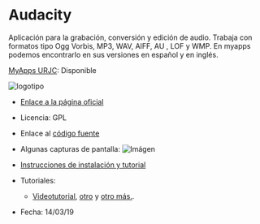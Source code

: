 # Audacity
Aplicación para la grabación, conversión y edición de audio. Trabaja con formatos tipo Ogg Vorbis, MP3, WAV, AIFF, AU , LOF y WMP. En myapps podemos encontrarlo en sus versiones en español y en inglés.

[MyApps URJC](https://myapps.urjc.es/): Disponible

![logotipo](https://www.audacityteam.org/wp-content/themes/wp_audacity/img/logo.png)

* [Enlace a la página oficial](https://www.audacityteam.org/download/)

* Licencia: GPL

* Enlace al [código fuente](https://www.audacityteam.org/download/source/)

* Algunas capturas de pantalla: ![Imágen](https://www.audacityteam.org/wp-content/uploads/2017/12/Theme_Light.png)

* [Instrucciones de instalación y tutorial](https://www.lifestylealcuadrado.com/tutorial-de-audacity-en-espanol-el-programa-edicion-audio/)

* Tutoriales:
  * [Videotutorial](https://www.youtube.com/playlist?list=PLLLaU95AMQPoKFG2ei-CN_b9rBXuetdcD), [otro](https://www.youtube.com/playlist?list=PLjfr0J0JREDJ7NNk5ZSfTBaJ7UlrC59uK) y [otro más.](https://www.youtube.com/playlist?list=PLjC5_BzYNYwUiQ8Ssj0eHMVJWt-Y9bUUd).

* Fecha: 14/03/19
